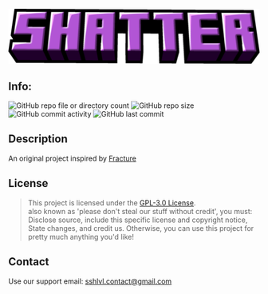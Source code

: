 ![Project Logo](UI/Title.png)
## Info: 
![GitHub repo file or directory count](https://img.shields.io/github/directory-file-count/shattered-team/new-shatter)
![GitHub repo size](https://img.shields.io/github/repo-size/shattered-team/new-shatter)
![GitHub commit activity](https://img.shields.io/github/commit-activity/t/shattered-team/new-shatter)
![GitHub last commit](https://img.shields.io/github/last-commit/shattered-team/new-shatter)

## Description

An original project inspired by [Fracture](https://github.com/gragin0/fracture)

## License

> This project is licensed under the [GPL-3.0 License](https://choosealicense.com/licenses/gpl-3.0/). <br>
> also known as 'please don't steal our stuff without credit', you must: Disclose source, include this specific license and copyright notice, State changes, and credit us.
> Otherwise, you can use this project for pretty much anything you'd like!

## Contact

Use our support email: [sshlvl.contact@gmail.com](mailto:sshlvl.contact@gmail.com)
